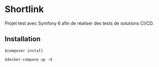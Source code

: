 # Shortlink
Projet test avec Symfony 6 afin de réaliser des tests de solutions CI/CD.

## Installation
`$composer install`

`$docker-compose up -d`